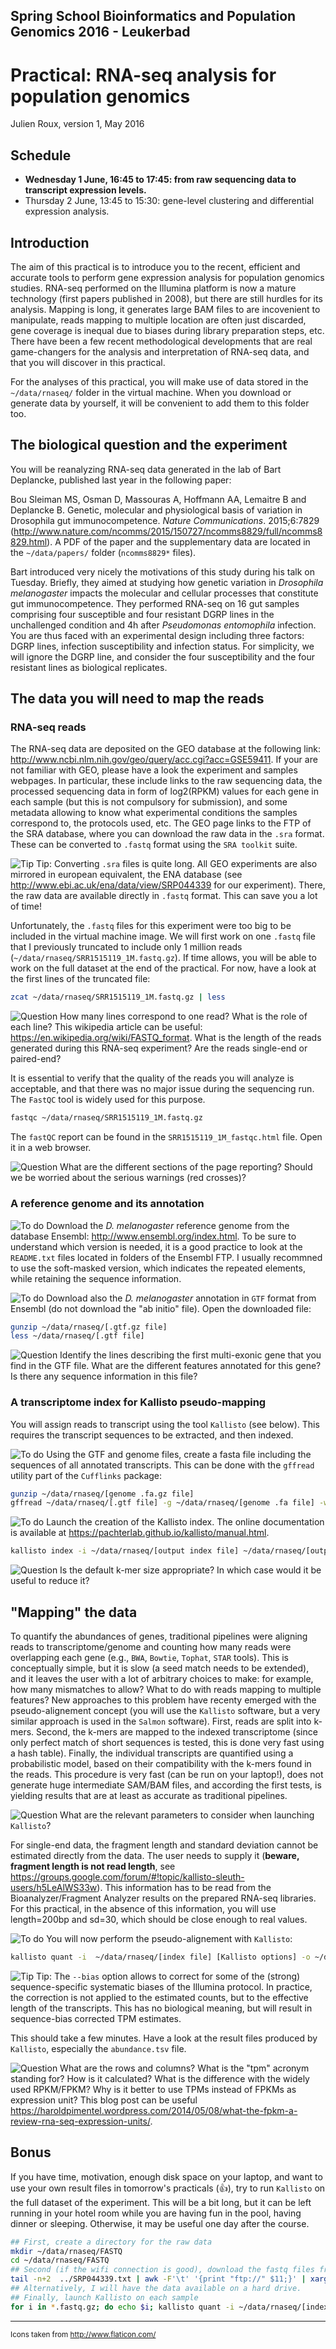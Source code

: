 Spring School Bioinformatics and Population Genomics 2016 - Leukerbad
---------------------------------------

# Practical: RNA-seq analysis for population genomics

Julien Roux, version 1, May 2016

## Schedule
* **Wednesday 1 June, 16:45 to 17:45: from raw sequencing data to transcript expression levels.**
* Thursday 2 June, 13:45 to 15:30: gene-level clustering and differential expression analysis.

## Introduction

The aim of this practical is to introduce you to the recent, efficient and accurate tools to perform gene expression analysis for population genomics studies. RNA-seq performed on the Illumina platform is now a mature technology (first papers published in 2008), but there are still hurdles for its analysis. Mapping is long, it generates large BAM files to are incovenient to manipulate, reads mapping to multiple location are often just discarded, gene coverage is inequal due to biases during library preparation steps, etc. There have been a few recent methodological developments that are real game-changers for the analysis and interpretation of RNA-seq data, and that you will discover in this practical. 

For the analyses of this practical, you will make use of data stored in the `~/data/rnaseq/` folder in the virtual machine. When you download or generate data by yourself, it will be convenient to add them to this folder too.

## The biological question and the experiment

You will be reanalyzing RNA-seq data generated in the lab of Bart Deplancke, published last year in the following paper: 

Bou Sleiman MS, Osman D, Massouras A, Hoffmann AA, Lemaitre B and Deplancke B. Genetic, molecular and physiological basis of variation in Drosophila gut immunocompetence. *Nature Communications*. 2015;6:7829 (<http://www.nature.com/ncomms/2015/150727/ncomms8829/full/ncomms8829.html>). A PDF of the paper and the supplementary data are located in the `~/data/papers/` folder (`ncomms8829*` files). 

Bart introduced very nicely the motivations of this study during his talk on Tuesday. Briefly, they aimed at studying how genetic variation in *Drosophila melanogaster* impacts the molecular and cellular processes that constitute gut immunocompetence. They performed RNA-seq on 16 gut samples comprising four susceptible and four resistant DGRP lines in the unchallenged condition and 4h after *Pseudomonas entomophila* infection. You are thus faced with an experimental design including three factors: DGRP lines, infection susceptibility and infection status. For simplicity, we will ignore the DGRP line, and consider the four susceptibility and the four resistant lines as biological replicates.

## The data you will need to map the reads

### RNA-seq reads
The RNA-seq data are deposited on the GEO database at the following link: <http://www.ncbi.nlm.nih.gov/geo/query/acc.cgi?acc=GSE59411>. If your are not familiar with GEO, please have a look the experiment and samples webpages. In particular, these include links to the raw sequencing data, the processed sequencing data in form of log2(RPKM) values for each gene in each sample (but this is not compulsory for submission), and some metadata allowing to know what experimental conditions the samples correspond to, the protocols used, etc. The GEO page links to the FTP of the SRA database, where you can download the raw data in the `.sra` format. These can be converted to `.fastq` format using the `SRA toolkit` suite.

![Tip](elemental-tip.png)
Tip: Converting `.sra` files is quite long. All GEO experiments are also mirrored in european equivalent, the ENA database (see <http://www.ebi.ac.uk/ena/data/view/SRP044339> for our experiment). There, the raw data are available directly in `.fastq` format. This can save you a lot of time!

Unfortunately, the `.fastq` files for this experiment were too big to be included in the virtual machine image. We will first work on one `.fastq` file that I previously truncated to include only 1 million reads (`~/data/rnaseq/SRR1515119_1M.fastq.gz`). If time allows, you will be able to work on the full dataset at the end of the practical. For now, have a look at the first lines of the truncated file:
```sh
zcat ~/data/rnaseq/SRR1515119_1M.fastq.gz | less
```
![Question](round-help-button.png)
How many lines correspond to one read? What is the role of each line? This wikipedia article can be useful: <https://en.wikipedia.org/wiki/FASTQ_format>. What is the length of the reads generated during this RNA-seq experiment? Are the reads single-end or paired-end?

It is essential to verify that the quality of the reads you will analyze is acceptable, and that there was no major issue during the sequencing run. The `FastQC` tool is widely used for this purpose. 
```sh
fastqc ~/data/rnaseq/SRR1515119_1M.fastq.gz
```
The `fastQC` report can be found in the `SRR1515119_1M_fastqc.html` file. Open it in a web browser. 

![Question](round-help-button.png)
What are the different sections of the page reporting? Should we be worried about the serious warnings (red crosses)?

### A reference genome and its annotation
![To do](wrench-and-hammer.png)
Download the *D. melanogaster* reference genome from the database Ensembl: <http://www.ensembl.org/index.html>. To be sure to understand which version is needed, it is a good practice to look at the `README.txt` files located in folders of the Ensembl FTP. I usually recommned to use the soft-masked version, which indicates the repeated elements, while retaining the sequence information.

![To do](wrench-and-hammer.png)
Download also the *D. melanogaster* annotation in `GTF` format from Ensembl (do not download the "ab initio" file). Open the downloaded file: 
```sh
gunzip ~/data/rnaseq/[.gtf.gz file]
less ~/data/rnaseq/[.gtf file]
```
![Question](round-help-button.png)
Identify the lines describing the first multi-exonic gene that you find in the GTF file. What are the different features annotated for this gene? Is there any sequence information in this file?

### A transcriptome index for Kallisto pseudo-mapping
You will assign reads to transcript using the tool `Kallisto` (see below). This requires the transcript sequences to be extracted, and then indexed.

![To do](wrench-and-hammer.png)
Using the GTF and genome files, create a fasta file including the sequences of all annotated transcripts. This can be done with the `gffread` utility part of the `Cufflinks` package:
```sh
gunzip ~/data/rnaseq/[genome .fa.gz file]
gffread ~/data/rnaseq/[.gtf file] -g ~/data/rnaseq/[genome .fa file] -w ~/data/rnaseq/[output transcripts .fa file]
```

![To do](wrench-and-hammer.png)
Launch the creation of the Kallisto index. The online documentation is available at <https://pachterlab.github.io/kallisto/manual.html>. 
```sh
kallisto index -i ~/data/rnaseq/[output index file] ~/data/rnaseq/[output transcripts .fa file]
```
![Question](round-help-button.png)
Is the default k-mer size appropriate? In which case would it be useful to reduce it?

## "Mapping" the data
To quantify the abundances of genes, traditional pipelines were aligning reads to transcriptome/genome and counting how many reads were overlapping each gene (e.g., `BWA`, `Bowtie`, `Tophat`, `STAR` tools). This is conceptually simple, but it is slow (a seed match needs to be extended), and it leaves the user with a lot of arbitrary choices to make: for example, how many mismatches to allow? What to do with reads mapping to multiple features? New approaches to this problem have recenty emerged with the pseudo-alignement concept (you will use the `Kallisto` software, but a very similar approach is used in the `Salmon` software). First, reads are split into k-mers. Second, the k-mers are mapped to the indexed transcriptome (since only perfect match of short sequences is tested, this is done very fast using a hash table). Finally, the individual transcripts are quantified using a probabilistic model, based on their compatibility with the k-mers found in the reads. This procedure is very fast (can be run on your laptop!), does not generate huge intermediate SAM/BAM files, and according the first tests, is yielding results that are at least as accurate as traditional pipelines.

![Question](round-help-button.png)
What are the relevant parameters to consider when launching `Kallisto`?

For single-end data, the fragment length and standard deviation cannot be estimated directly from the data. The user needs to supply it (**beware, fragment length is not read length**, see https://groups.google.com/forum/#!topic/kallisto-sleuth-users/h5LeAlWS33w). This information has to be read from the Bioanalyzer/Fragment Analyzer results on the prepared RNA-seq libraries. For this practical, in the absence of this information, you will use length=200bp and sd=30, which should be close enough to real values.

![To do](wrench-and-hammer.png)
You will now perform the pseudo-alignement with `Kallisto`:
```sh
kallisto quant -i  ~/data/rnaseq/[index file] [Kallisto options] -o ~/data/rnaseq/[output directory for Kallisto results] ~/data/rnaseq/SRR1515119_1M.fastq.gz
```
![Tip](elemental-tip.png)
Tip: The `--bias` option allows to correct for some of the (strong) sequence-specific systematic biases of the Illumina protocol. In practice, the correction is not applied to the estimated counts, but to the effective length of the transcripts. This has no biological meaning, but will result in sequence-bias corrected TPM estimates.

This should take a few minutes. Have a look at the result files produced by `Kallisto`, especially the `abundance.tsv` file.

![Question](round-help-button.png)
What are the rows and columns? What is the "tpm" acronym standing for? How is it calculated? What is the difference with the widely used RPKM/FPKM? Why is it better to use TPMs instead of FPKMs as expression unit? This blog post can be useful <https://haroldpimentel.wordpress.com/2014/05/08/what-the-fpkm-a-review-rna-seq-expression-units/>.

## Bonus
If you have time, motivation, enough disk space on your laptop, and want to use your own result files in tomorrow's practicals (:thumbsup:), try to run `Kallisto` on the full dataset of the experiment. This will be a bit long, but it can be left running in your hotel room while you are having fun in the pool, having dinner or sleeping. Otherwise, it may be useful one day after the course.
```sh
## First, create a directory for the raw data
mkdir ~/data/rnaseq/FASTQ
cd ~/data/rnaseq/FASTQ
## Second (if the wifi connection is good), download the fastq files from ENA. The links to the files are listed as a column in the SRP044339.txt file. 
tail -n+2  ../SRP044339.txt | awk -F'\t' '{print "ftp://" $11;}' | xargs -l1 wget
## Alternatively, I will have the data available on a hard drive.
## Finally, launch Kallisto on each sample
for i in *.fastq.gz; do echo $i; kallisto quant -i ~/data/rnaseq/[index file] [Kallisto options] -o ../kallisto_results/${i%%.*} $i; done
```

---------------------------------------
<sub>Icons taken from http://www.flaticon.com/</sub>

<!--
## TO DO: how to implement code folding/hiding?
          easiest is probably to have 2 versions, one with code, one without
          or change file names to generic file names

* TO DO: prepare short presentation of: 
  * kallisto. Fast + accurate: game changer
  * DTU/DE/DTE. DE confounded by DTU
  * limma-voom on TPM, etc

![Question](round-help-button.png)
![Tip](elemental-tip.png)
![To do](wrench-and-hammer.png)

http://www.emoji-cheat-sheet.com/
-->